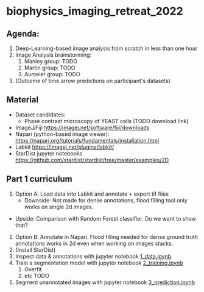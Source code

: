 # biophysics_imaging_retreat_2022

## Agenda:
1. Deep-Learning-based image analysis from scratch in less than one hour
1. Image Analysis brainstorming:
    1. Manley group: TODO
    2. Martin group: TODO
    3. Aumeier group: TODO
1. (Outcome of time arrow predictions on participant's datasets)

## Material
- Dataset candidates:
    - Phase contrast microscopy of YEAST cells (TODO download link)
- ImageJ/Fiji https://imagej.net/software/fiji/downloads
- Napari (python-based image viewer): https://napari.org/tutorials/fundamentals/installation.html
- Labkit https://imagej.net/plugins/labkit/
- StarDist jupyter notebooks https://github.com/stardist/stardist/tree/master/examples/2D

## Part 1 curriculum
1. Option A: Load data into Labkit and annotate + export tif files
    - Downside: Not made for dense annotations, flood filling tool only works on single 2d images.
- Upside: Comparison with Random Forest classifier. Do we want to show that?
1. Option B: Annotate in Napari. Flood filling needed for dense ground truth annotations works in 2d even when working on images stacks. 
1. (Install StarDist)
1. Inspect data & annotations with jupyter notebook [1_data.ipynb](https://github.com/stardist/stardist/blob/master/examples/2D/1_data.ipynb).
1. Train a segmentation model with jupyter notebook [2_training.ipynb](https://github.com/stardist/stardist/blob/master/examples/2D/2_training.ipynb)
    1. Overfit
    1. etc TODO
1. Segment unannotated images with jupyter notebook [3_prediction.ipynb](https://github.com/stardist/stardist/blob/master/examples/2D/3_prediction.ipynb)

